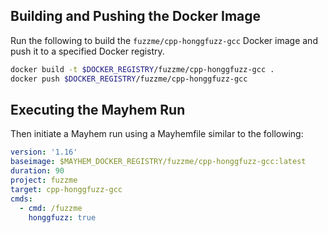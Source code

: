 ## Building and Pushing the Docker Image

Run the following to build the `fuzzme/cpp-honggfuzz-gcc` Docker image and push it to a specified Docker registry.

```sh
docker build -t $DOCKER_REGISTRY/fuzzme/cpp-honggfuzz-gcc .
docker push $DOCKER_REGISTRY/fuzzme/cpp-honggfuzz-gcc
```

## Executing the Mayhem Run

Then initiate a Mayhem run using a Mayhemfile similar to the following:

```yaml
version: '1.16'
baseimage: $MAYHEM_DOCKER_REGISTRY/fuzzme/cpp-honggfuzz-gcc:latest
duration: 90
project: fuzzme
target: cpp-honggfuzz-gcc
cmds:
  - cmd: /fuzzme
    honggfuzz: true
```